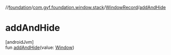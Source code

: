 //[foundation](../../../index.md)/[com.gyf.foundation.window.stack](../index.md)/[WindowRecord](index.md)/[addAndHide](add-and-hide.md)

# addAndHide

[androidJvm]\
fun [addAndHide](add-and-hide.md)(value: [Window](../../com.gyf.foundation.window/-window/index.md))
